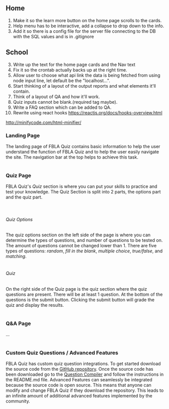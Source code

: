 ## Home
1. Make it so the learn more button on the home page scrolls to the cards.
2. Help menu has to be interactive, add a collapse to drop down to the info.
3. Add it so there is a config file for the server file connecting to the DB with the SQL values and is in .gitignore

## School
3. Write up the text for the home page cards and the Nav text
4. Fix it so the crontab actually backs up at the right time.
5. Allow user to choose what api link the data is being fetched from using node input line, let default be the "localhost...".
6. Start thinking of a layout of the output reports and what elements it'll contain.
7. Think of a layout of QA and how it'll work.
8. Quiz inputs cannot be blank.(required tag maybe).
9.  Write a FAQ section which can be added to QA.
10. Rewrite using react hooks https://reactjs.org/docs/hooks-overview.html

http://minifycode.com/html-minifier/


<h3>Landing Page</h3>
The landing page of FBLA Quiz contains basic information to help the user understand the function of FBLA Quiz and to help the user easily navigate the site.  The navigation bar at the top helps to achieve this task.
<br /><br />
<h3>Quiz Page</h3>
FBLA Quiz's <em>Quiz</em> section is where you can put your skills to practice and test your knowledge. The Quiz Section is split into 2 parts, the options part and the quiz part.<br />
<br /><br />
<h6>Quiz Options</h6>
The quiz options section on the left side of the page is where you can determine the types of questions, and number of questions to be tested on. The amount of questions cannot be changed lower than 1.  There are five types of questions: <em>random</em>, <em>fill in the blank</em>,  <em>multiple choice</em>, <em>true/false</em>, and <em>matching</em>.
<br /><br />
<h6>Quiz</h6>
On the right side of the Quiz page is the quiz section where the quiz questions are present.  There will be at least 1 question.  At the bottom of the questions is the submit button. Clicking the submit button will grade the quiz and display the results.
<br /><br />
<h3>Q&A Page</h3>
...
<br /><br />
<h3>Custom Quiz Questions / Advanced Features</h3>
FBLA Quiz has custom quiz question integrations. To get started download the source code from the <a href = "https://github.com/Ole113/fbla-quiz-2021">GitHub repository</a>. Once the source code has been downloaded go to the <a href = "https://github.com/Ole113/fbla-quiz-2021/tree/master/src/database/questionCompiler">Question Compiler</a> and follow the instructions in the README.md file. Advanced Features can seamlessly be integrated because the source code is open source.  This means that anyone can modify and change FBLA Quiz if they download the repository. This leads to an infinite amount of additional advanced features implemented by the community. 

